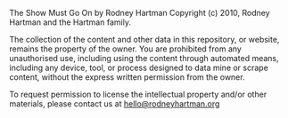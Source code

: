 The Show Must Go On by Rodney Hartman 
Copyright (c) 2010, Rodney Hartman and the Hartman family.

The collection of the content and other data in this repository, or website, 
remains the property of the owner. You are prohibited from any unauthorised
use, including using the content through automated means, including any device, 
tool, or process designed to data mine or scrape content, without the 
express written permission from the owner.

To request permission to license the intellectual property 
and/or other materials, please contact us at hello@rodneyhartman.org
